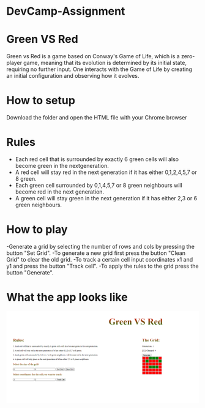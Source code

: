# DevCamp-Assignment

# Green VS Red
Green vs Red is a game based on Conway's Game of Life, which is a zero-player game, meaning that its evolution is determined by its initial state, requiring no further input. 
One interacts with the Game of Life by creating an initial configuration and observing how it evolves.
 
 # How to setup
 Download the folder and open the HTML file with your Chrome browser
 
 # Rules
 
  - Each red cell that is surrounded by exactly 6 green cells will also become green in the nextgeneration.
  - A red cell will stay red in the next generation if it has either 0,1,2,4,5,7 or 8 green.
  - Each green cell surrounded by 0,1,4,5,7 or 8 green neighbours will become red in the next generation.
  - A green cell will stay green in the next generation if it has either 2,3 or 6 green neighbours.
  
  # How to play
   -Generate a grid by selecting the number of rows and cols by pressing the button "Set Grid".
   -To generate a new grid first press the button "Clean Grid" to clear the old grid.
   -To track a certain cell input coordinates x1 and y1 and press the button "Track cell".
   -To apply the rules to the grid press the button "Generate".
   
   # What the app looks like 
  
  ![Alt text](screenshot/App.PNG)
